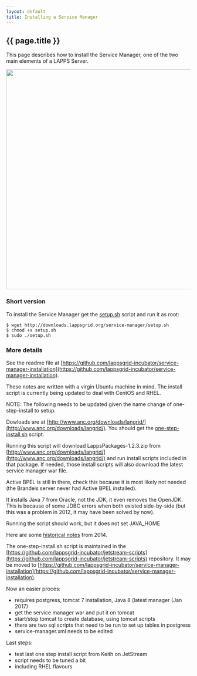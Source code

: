 ```yaml
---
layout: default
title: Installing a Service Manager
---
```


## {{ page.title }}

This page describes how to install the Service Manager, one of the two main elements of a LAPPS Server.

<div class="image">
<img src="https://lapps.github.io/installation/images/lapps-service-manager.png" width="600">
<div class="caption"></div>
</div>


### Short version

To install the Service Manager get the [setup.sh](http://downloads.lappsgrid.org/service-manager/setup.sh) script and run it as root:

```
$ wget http://downloads.lappsgrid.org/service-manager/setup.sh
$ chmod +x setup.sh
$ sudo ./setup.sh
```


### More details

See the readme file at [https://github.com/lappsgrid-incubator/service-manager-installation](https://github.com/lappsgrid-incubator/service-manager-installation).

These notes are written with a virgin Ubuntu machine in mind. The install script is currently being updated to deal with CentOS and RHEL.

NOTE: The following needs to be updated given the name change of one-step-install to setup.

Dowloads are at [http://www.anc.org/downloads/langrid/](http://www.anc.org/downloads/langrid/). You should get the [one-step-install.sh](http://www.anc.org/downloads/langrid/one-step-install.sh) script.

Running this script will download LappsPackages-1.2.3.zip from [http://www.anc.org/downloads/langrid/](http://www.anc.org/downloads/langrid/) and run install scripts included in that package. If needed, those install scripts will also download the latest service manager war file.

Active BPEL is still in there, check this because it is most likely not needed (the Brandeis server never had Active BPEL installed). 

It installs Java 7 from Oracle, not the JDK, it even removes the OpenJDK. This is because of some JDBC errors when both existed side-by-side (but this was a problem in 2012, it may have been solved by now).

Running the script should work, but it does not set JAVA_HOME

Here are some [historical notes](http://wiki.lappsgrid.org/manuals/service-manager/install-service-manager/index.html) from 2014. 

The one-step-install.sh script is maintained in the [https://github.com/lappsgrid-incubator/jetstream-scripts](https://github.com/lappsgrid-incubator/jetstream-scripts) repository. It may be moved to [https://github.com/lappsgrid-incubator/service-manager-installation](https://github.com/lappsgrid-incubator/service-manager-installation).

Now an easier proces:

- requires postgress, tomcat 7 installation, Java 8 (latest manager (Jan 2017)
- get the service manager war and put it on tomcat
- start/stop tomcat to create database, using tomcat scripts
- there are two sql scripts that need to be run to set up tables in postgress
- service-manager.xml needs to be edited


Last steps:

- test last one step install script from Keith on JetStream
- script needs to be tuned a bit
- including RHEL flavours

